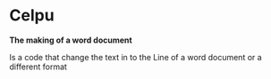 # Celpu
<!DUCTYPE! html>
<html>
<head>
<b>The making of a word document</b>
<mark="change">
<p>Is a code that change the text in
       to the Line of a word document
       or a different format 
</mark>
</p>
    

